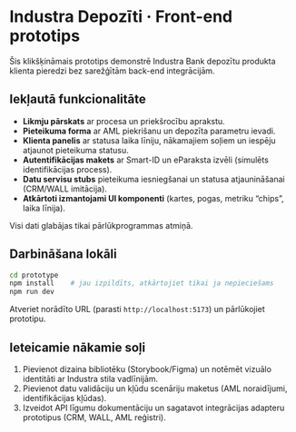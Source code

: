 # Industra Depozīti · Front-end prototips

Šis klikšķināmais prototips demonstrē Industra Bank depozītu produkta klienta pieredzi bez sarežģītām back-end integrācijām.

## Iekļautā funkcionalitāte

- **Likmju pārskats** ar procesa un priekšrocību aprakstu.
- **Pieteikuma forma** ar AML piekrišanu un depozīta parametru ievadi.
- **Klienta panelis** ar statusa laika līniju, nākamajiem soļiem un iespēju atjaunot pieteikuma statusu.
- **Autentifikācijas makets** ar Smart-ID un eParaksta izvēli (simulēts identifikācijas process).
- **Datu servisu stubs** pieteikuma iesniegšanai un statusa atjaunināšanai (CRM/WALL imitācija).
- **Atkārtoti izmantojami UI komponenti** (kartes, pogas, metriku “chips”, laika līnija).

Visi dati glabājas tikai pārlūkprogrammas atmiņā.

## Darbināšana lokāli

```bash
cd prototype
npm install    # jau izpildīts, atkārtojiet tikai ja nepieciešams
npm run dev
```

Atveriet norādīto URL (parasti `http://localhost:5173`) un pārlūkojiet prototipu.

## Ieteicamie nākamie soļi

1. Pievienot dizaina bibliotēku (Storybook/Figma) un notēmēt vizuālo identitāti ar Industra stila vadlīnijām.
2. Pievienot datu validāciju un kļūdu scenāriju maketus (AML noraidījumi, identifikācijas kļūdas).
3. Izveidot API līgumu dokumentāciju un sagatavot integrācijas adapteru prototipus (CRM, WALL, AML reģistri).
